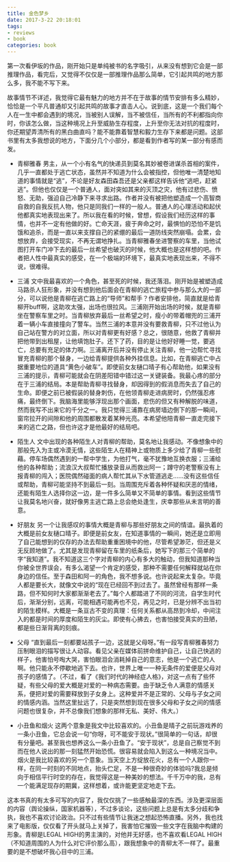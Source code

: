 ```yaml
---
title: 金色梦乡
date: 2017-3-22 20:18:01
tags: 
- reviews
- book
categories: book
---
```

第一次看伊坂的作品，刚开始只是单纯被书的名字吸引，从来没有想到它会是一部推理作品，看完后，又觉得不仅仅是一部推理作品那么简单，它引起共鸣的地方那么多，我不能不写下来。

故事情节不详述，我觉得它最有魅力的地方并不在于故事的情节安排有多么精妙，恰恰是一个平凡普通却又引起共鸣的故事才直击人心。说到底，这是一个我们每个人在一生中都会遇到的境况，当被别人误解，当不被信任，当所有的不利都指向你时，你该怎么做，当这种境况上升至威胁生存程度，上升至你无法对抗的程度时，你还期望弄清所有的黑白曲直吗？能不能靠着智慧和毅力生存下来都是问题。这部书里有太多我想说的地方，下面分几个小部分，都是看到作者写的某一部分有感而发。

* 青柳雅春
男主，从一个小有名气的快递员到莫名其妙被卷进谋杀首相的案件，几乎一直都处于逃亡状态，虽然并不知道为什么会被指控，但他唯一清楚地知道的事情就是“逃”，不论是好友森田森吾还是父亲都这样告诉他“逃吧，赶紧逃”。但他也仅仅是一个普通人，面对突如其来的灭顶之灾，他有过悲伤、愤怒、无助，强迫自己冷静下来寻求出路。作者并没有被把他塑造成一个高智商自救的自我反抗人物，他只是同我们一样的一般人。普通人的心理活动和起伏他都真实地表现出来了。所以我在看的时候，曾想，假设我们经历这样的事情，也并不一定有他做的好。亡命天涯，疲于奔命之时，最惧怕的恐怕不是饥饿和追杀，而是一直以来支撑自己的紧绷的最后一道防线突然崩塌。会累，会想放弃，会接受现实，不再无谓地挣扎。当青柳雅春坐进警察的车里，当他试图打开车门冲下去的最后一丝希望也破灭的时候，他大概也是这样想的吧。作者把人性中最真实的感受，在一个极端的环境下，最真实地表现出来，不得不说，很难得。

* 三浦
文中我最喜欢的一个角色，甚至死的时候，我还落泪。刚开始是被塑造成马路杀人狂形象，并没有想到他后面会在青柳的逃亡旅程中参与那么大的一部分，可以说他是青柳在逃亡路上的“导师”和帮手？作者安排他，简直就是给青柳开buff啊，这助攻太强，出场也很拉风。三浦刚开始出场的时候，就是青柳坐在警察车里之时。当青柳放弃最后一丝希望之时，瘦小的带着帽兜的三浦开着一辆小车直接撞向了警车。当然三浦的本意并没有要救青柳，只不过他认为自己站在警方的对立面，所以对青柳更有好感？总之，很随意，他救了青柳并把他带到出租屋，让他填饱肚子。还下了药，目的是让他好好睡一觉，要逃亡，总要有充足的体力啊。三浦离开后并没有停止关注青柳，他一边帮忙寻找冒充青柳的那个替身，一边给青柳提供各种外挂信息。比如，在青柳逃亡中占据重要地位的道具“黄色小破车”。即使前女友樋口晴子有心帮助他，如果没有三浦的提示，青柳可能就会在阴差阳错中错过这一关键装备。我最心疼的部分在于三浦的结局。本是帮助青柳寻找替身，却因得到的假消息而失去了自己的生命。即便之前已被假装的替身刺伤，在他领青柳走进病房时，仍然强忍疼痛，最终倒下。我脑海里能够浮现出那个画面，悲伤的但又有种解脱的味道，然而我写不出来它的千分之一。我只觉得三浦靠在病房墙边倒下的那一瞬间，窗帘拉开的间隙和他的周围都散发着某种光亮。本希望他陪青柳一直走完接下来的逃亡之路，但也许这才是他最好的结局吧。

* 陌生人
文中出现的各种陌生人对青柳的帮助，莫名地让我感动。不像想象中的那般先入为主或冷漠无情，这些陌生人在精神上或物质上多少给了青柳一些慰藉。停车场偶然遇到的一帮中学生，为他打气，毫不犹豫地互换衣服；三浦给他的各种帮助；流浪汉大叔帮忙播放录音从而救出阿一；蹲守的老警察没有上报青柳的闯入；医院偶然碰面的病人帮忙其从下水管道逃走……没有这些信任或帮助，青柳可能坚持不到最后一刻。当周围充斥着各种怀疑和厌恶的情绪，还能有陌生人选择你这一边，是一件多么简单又不简单的事情。看到这些情节让我莫名地兴奋，就好像男主逃亡路上总会绝处逢生，庆幸那些从未言明的善意。

* 好朋友
另一个让我感叹的事情大概是青柳与那些好朋友之间的情谊。最执着的大概是前女友樋口晴子。即便是前女友，在知道事情的一瞬间，她还是立即用了自己能想到的仅存的办法去帮助重重困境中的他，尽管希望渺茫，但还是义无反顾地做了。尤其是发现青柳留在车里的纸条后，她写下的那三个简单的字“我知道”。我不知道这三个字对青柳的内心有多大的触动，但我知道那种当你被全世界误会，有多么渴望一个肯定的感受，那种不需要任何解释就站在你身边的信任。至于森田和阿一的角色，我不想多说。也许说起来太复杂。毕竟人都是要长大，就像文中说的“现在已经回不到过去了。虽然曾经有那样一条路，但不知何时大家都渐渐老去了。”每个人都踏进了不同的河流，自学生时代后，渐渐分别，远离，可能相遇可能再也不见，再见之时，已是分辨不出当初的陌生模样。大概是一条亘古不变的真理：任何关系都从高昂到冷却，中间注入的都是时间的厚度和陌生的灰尘。即使有心拂去，也害怕接受真实的丑陋，都是些日渐背离的刻痕。

* 父母
“直到最后一刻都要站孩子一边，这就是父母呀。”有一段写青柳雅春努力压制眼泪的描写很让人动容。看见父亲在媒体前拼命维护自己，让自己快逃的样子，他害怕号啕大哭，害怕眼泪会消耗掉自己的意志，他是一个逃亡的人啊。他只能永不停歇地逃下去。也许，世界上唯一一种无条件的爱便是父母对孩子的感情了。（不过，看了《我们时代的神经症人格》，对这一点有了些怀疑，有些父母的爱大概是对爱的一种病态需要。由于缺乏令人满意的情感关系，便把对爱的需要释放到子女身上。这种爱并不是正常的、父母与子女之间的情感内涵。当然这里扯远了，只是突然想到现在很多父母和子女之间的情感问题也很复杂，并不总像我们想象的那样无私、美好、伟大。）

* 小丑鱼和烟火
这两个意象是我文中比较喜欢的。小丑鱼是晴子之前玩游戏养的一条小丑鱼，它总会说一句“你呀，可不能安于现状。”很简单的一句话，却很有分量吧。甚至我也想养这么一条小丑鱼了。“安于现状”，总是自己察觉不到而在他人说出的那一刻猛然开始恐慌。很容易就会陷入到这么一种境况当中。烟火是我比较喜欢的另一个意象。当天空上方绽放花火，总有一个人跟你一样，在同一时刻的不同地点，抬头伫足，不是一种很奇妙的体验吗?我总是倾向于相信平行时空的存在，我觉得这是一种美妙的想法。千千万中的我，总有一个能满足现存的期冀，这样想着，或许能更坚定地走下去。

这本书真的有太多可写的内容了，我仅仅挑了一些感触最深的东西。涉及更深层面的内容（舆论操纵，国家机器等），不过多谈论，这些问题上总是有太多分歧和争执，我也不喜欢讨论政治。只不过有些情节让我迷之想起恐怖直播。另外，我也找来了电影版，仅仅看了开头就马上关掉了，我害怕它摧毁一些文字在我脑中构建的形象。青柳是LEGAL HIGH的男主演的，对他并无好感，也不喜欢看LEGAL HIGH（不知道周围的人为什么对它评价那么高），跟我想象中的青柳太不一样了。最重要的是不想破坏我心目中的三浦。

